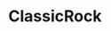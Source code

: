 ---
title: ClassicRock
crosslinks:
- NewClassicRock
- Music
- Musicthemetime
- 2000sMusic
- progrockmusic
- 70smusic
- Boneyard
- todaysfavoritesong
- Raytheon
- poppunkers
---